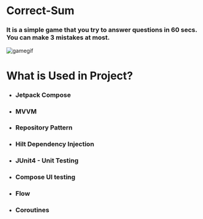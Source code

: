 # Correct-Sum
### It is a simple game that you try to answer questions in 60 secs. You can make 3 mistakes at most.

![gamegif](https://github.com/sadighasanzade/Correct-Sum/assets/59266227/bf53c926-1d3b-4cde-9602-8ebd6786026e)

# What is Used in Project?
- ### Jetpack Compose
- ### MVVM
- ### Repository Pattern
- ### Hilt Dependency Injection
- ### JUnit4 - Unit Testing
- ### Compose UI testing
- ### Flow
- ### Coroutines
